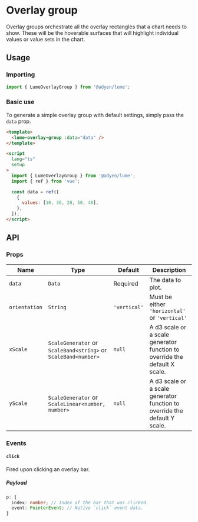 # Overlay group

Overlay groups orchestrate all the overlay rectangles that a chart needs to show. These will be the hoverable surfaces that will highlight individual values or value sets in the chart.

## Usage

### Importing

```ts
import { LumeOverlayGroup } from '@adyen/lume';
```

### Basic use

To generate a simple overlay group with default settings, simply pass the `data` prop.

```html
<template>
  <lume-overlay-group :data="data" />
</template>

<script
  lang="ts"
  setup
>
  import { LumeOverlayGroup } from '@adyen/lume';
  import { ref } from 'vue';

  const data = ref([
    {
      values: [10, 30, 20, 50, 40],
    },
  ]);
</script>
```

## API

### Props

| Name          | Type                                                           | Default      | Description                                                               |
| ------------- | -------------------------------------------------------------- | ------------ | ------------------------------------------------------------------------- |
| `data`        | `Data`                                                         | Required     | The data to plot.                                                         |
| `orientation` | `String`                                                       | `'vertical'` | Must be either `'horizontal'` or `'vertical'`                             |
| `xScale`      | `ScaleGenerator` or `ScaleBand<string>` or `ScaleBand<number>` | `null`       | A d3 scale or a scale generator function to override the default X scale. |
| `yScale`      | `ScaleGenerator` or `ScaleLinear<number, number>`              | `null`       | A d3 scale or a scale generator function to override the default Y scale. |

### Events

#### `click`

Fired upon clicking an overlay bar.

##### Payload

```ts
p: {
  index: number; // Index of the bar that was clicked.
  event: PointerEvent; // Native `click` event data.
}
```
